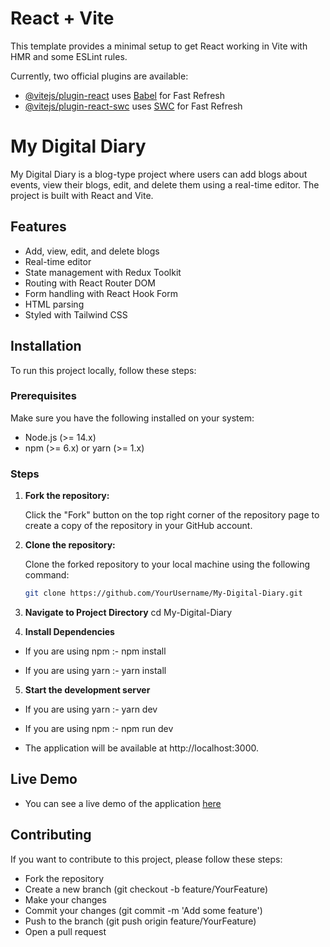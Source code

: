 # React + Vite

This template provides a minimal setup to get React working in Vite with HMR and some ESLint rules.

Currently, two official plugins are available:

- [@vitejs/plugin-react](https://github.com/vitejs/vite-plugin-react/blob/main/packages/plugin-react/README.md) uses [Babel](https://babeljs.io/) for Fast Refresh
- [@vitejs/plugin-react-swc](https://github.com/vitejs/vite-plugin-react-swc) uses [SWC](https://swc.rs/) for Fast Refresh

# My Digital Diary

My Digital Diary is a blog-type project where users can add blogs about events, view their blogs, edit, and delete them using a real-time editor. The project is built with React and Vite.

## Features

- Add, view, edit, and delete blogs
- Real-time editor
- State management with Redux Toolkit
- Routing with React Router DOM
- Form handling with React Hook Form
- HTML parsing
- Styled with Tailwind CSS

## Installation

To run this project locally, follow these steps:

### Prerequisites

Make sure you have the following installed on your system:

- Node.js (>= 14.x)
- npm (>= 6.x) or yarn (>= 1.x)

### Steps

1. **Fork the repository:**

   Click the "Fork" button on the top right corner of the repository page to create a copy of the repository in your GitHub account.

2. **Clone the repository:**

   Clone the forked repository to your local machine using the following command:
   ```bash
   git clone https://github.com/YourUsername/My-Digital-Diary.git

3. **Navigate to Project Directory**
   cd My-Digital-Diary

4. **Install Dependencies**
-   If you are using npm :-
   npm install

-   If you are using yarn :- 
   yarn install

5. **Start the development server**
-   If you are using yarn :- 
   yarn dev

-   If you are using npm :-
   npm run dev

-  The application will be available at http://localhost:3000.

## Live Demo
- You can see a live demo of the application [here](https://my-digital-diary.vercel.app)



## Contributing
If you want to contribute to this project, please follow these steps:

- Fork the repository
- Create a new branch (git checkout -b feature/YourFeature)
- Make your changes
- Commit your changes (git commit -m 'Add some feature')
- Push to the branch (git push origin feature/YourFeature)
- Open a pull request
